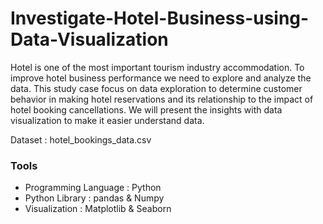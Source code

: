 # Investigate-Hotel-Business-using-Data-Visualization

Hotel is one of the most important tourism industry accommodation. To improve hotel business performance we need to explore and analyze the data. 
This study case focus on data exploration to determine customer behavior in making hotel reservations and its relationship to the impact of hotel booking cancellations. We will present the insights with data visualization to make it easier understand data.

Dataset : hotel_bookings_data.csv 

### Tools
- Programming Language : Python
- Python Library : pandas & Numpy
- Visualization : Matplotlib & Seaborn 


